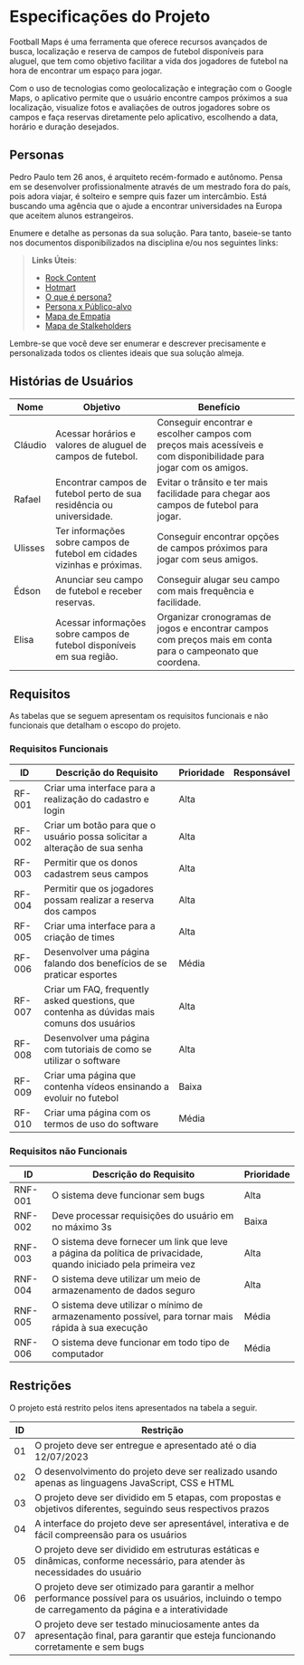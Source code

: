 # Especificações do Projeto

Football Maps é uma ferramenta que oferece recursos avançados de busca, localização e reserva de campos de futebol disponíveis para aluguel, que tem como objetivo facilitar a vida dos jogadores de futebol na hora de encontrar um espaço para jogar. 

Com o uso de tecnologias como geolocalização e integração com o Google Maps, o aplicativo permite que o usuário encontre campos próximos a sua localização, visualize fotos e avaliações de outros jogadores sobre os campos e faça reservas diretamente pelo aplicativo, escolhendo a data, horário e duração desejados.

## Personas

Pedro Paulo tem 26 anos, é arquiteto recém-formado e autônomo. Pensa em se desenvolver profissionalmente através de um mestrado fora do país, pois adora viajar, é solteiro e sempre quis fazer um intercâmbio. Está buscando uma agência que o ajude a encontrar universidades na Europa que aceitem alunos estrangeiros.

Enumere e detalhe as personas da sua solução. Para tanto, baseie-se tanto nos documentos disponibilizados na disciplina e/ou nos seguintes links:

> **Links Úteis**:
> - [Rock Content](https://rockcontent.com/blog/personas/)
> - [Hotmart](https://blog.hotmart.com/pt-br/como-criar-persona-negocio/)
> - [O que é persona?](https://resultadosdigitais.com.br/blog/persona-o-que-e/)
> - [Persona x Público-alvo](https://flammo.com.br/blog/persona-e-publico-alvo-qual-a-diferenca/)
> - [Mapa de Empatia](https://resultadosdigitais.com.br/blog/mapa-da-empatia/)
> - [Mapa de Stalkeholders](https://www.racecomunicacao.com.br/blog/como-fazer-o-mapeamento-de-stakeholders/)
>
Lembre-se que você deve ser enumerar e descrever precisamente e personalizada todos os clientes ideais que sua solução almeja.

## Histórias de Usuários 

             
|Nome    | Objetivo  | Benefício | |
|------|-----------------------------------------|----| ----|
|Cláudio|  Acessar horários e valores de aluguel de campos de futebol. | Conseguir encontrar e escolher campos com preços mais acessíveis e com disponibilidade para jogar com os amigos.|      
|Rafael|   Encontrar campos de futebol perto de sua residência ou universidade. | Evitar o trânsito e ter mais facilidade para chegar aos campos de futebol para jogar.| 
|Ulisses|  Ter informações sobre campos de futebol em cidades vizinhas e próximas. |  Conseguir encontrar opções de campos próximos para jogar com seus amigos. | 
|Édson|  Anunciar seu campo de futebol e receber reservas.  |  Conseguir alugar seu campo com mais frequência e facilidade. | 
|Elisa|   Acessar informações sobre campos de futebol disponíveis em sua região. | Organizar cronogramas de jogos e encontrar campos com preços mais em conta para o     campeonato que coordena. | 


## Requisitos

As tabelas que se seguem apresentam os requisitos funcionais e não funcionais que detalham o escopo do projeto.

### Requisitos Funcionais

|ID    | Descrição do Requisito  | Prioridade | Responsável |
|------|-----------------------------------------|----| ----|
|RF-001| Criar uma interface para a realização do cadastro e login | Alta |  |
|RF-002| Criar um botão para que o usuário possa solicitar a alteração de sua senha | Alta | |
|RF-003| Permitir que os donos cadastrem seus campos| Alta |  |
|RF-004| Permitir que os jogadores possam realizar a reserva dos campos | Alta | |
|RF-005| Criar uma interface para a criação de times| Alta |  |
|RF-006| Desenvolver uma página falando dos benefícios de se praticar esportes| Média | |
|RF-007| Criar um FAQ, frequently asked questions, que contenha as dúvidas mais comuns dos usuários | Alta |  |
|RF-008| Desenvolver uma página com tutoriais de como se utilizar o software | Alta | |
|RF-009| Criar uma página que contenha vídeos ensinando a evoluir no futebol | Baixa |  |
|RF-010| Criar uma página com os termos de uso do software  | Média | |


### Requisitos não Funcionais

|ID     | Descrição do Requisito  |Prioridade |
|-------|-------------------------|----|
|RNF-001| O sistema deve funcionar sem bugs | Alta | 
|RNF-002| Deve processar requisições do usuário em no máximo 3s |  Baixa | 
|RNF-003| O sistema deve fornecer um link que leve a página da política de privacidade, quando iniciado pela primeira vez | Alta | 
|RNF-004| O sistema deve utilizar um meio de armazenamento de dados seguro |  Alta | 
|RNF-005| O sistema deve utilizar o mínimo de armazenamento possível, para tornar mais rápida à sua execução | Média | 
|RNF-006| O sistema deve funcionar em todo tipo de computador |  Média | 



## Restrições

O projeto está restrito pelos itens apresentados na tabela a seguir.

|ID| Restrição                                             |
|--|-------------------------------------------------------|
|01| O projeto deve ser entregue e apresentado até o dia 12/07/2023 |
|02| O desenvolvimento do projeto deve ser realizado usando apenas as linguagens JavaScript, CSS e HTML |
|03| O projeto deve ser dividido em 5 etapas, com propostas e objetivos diferentes, seguindo seus respectivos prazos |
|04| A interface do projeto deve ser apresentável, interativa e de fácil compreensão para os usuários |       
|05| O projeto deve ser dividido em estruturas estáticas e dinâmicas, conforme necessário, para atender às necessidades do usuário |       
|06| O projeto deve ser otimizado para garantir a melhor performance possível para os usuários, incluindo o tempo de carregamento da página e a interatividade |       
|07| O projeto deve ser testado minuciosamente antes da apresentação final, para garantir que esteja funcionando corretamente e sem bugs |       



